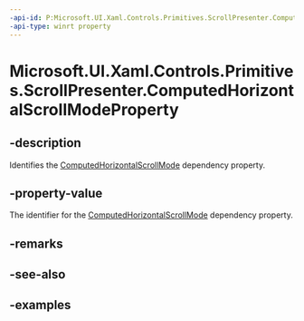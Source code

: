 ```yaml
---
-api-id: P:Microsoft.UI.Xaml.Controls.Primitives.ScrollPresenter.ComputedHorizontalScrollModeProperty
-api-type: winrt property
---
```


# Microsoft.UI.Xaml.Controls.Primitives.ScrollPresenter.ComputedHorizontalScrollModeProperty

<!--
public static Microsoft.UI.Xaml.DependencyProperty ComputedHorizontalScrollModeProperty { get; }
-->


## -description

Identifies the [ComputedHorizontalScrollMode](scrollpresenter_computedhorizontalscrollmode.md) dependency property.

## -property-value

The identifier for the [ComputedHorizontalScrollMode](scrollpresenter_computedhorizontalscrollmode.md) dependency property.

## -remarks

## -see-also

## -examples


